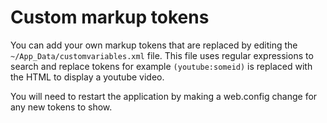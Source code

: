 # Custom markup tokens
You can add your own markup tokens that are replaced by editing the `~/App_Data/customvariables.xml` file. This file uses regular expressions to search and replace tokens for example `(youtube:someid)` is replaced with the HTML to display a youtube video.

You will need to restart the application by making a web.config change for any new tokens to show.